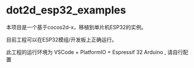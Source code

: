 # dot2d_esp32_examples

本项目是一个基于cocos2d-x，移植到单片机ESP32的实例。

目前工程可以在ESP32模组/开发板上正确运行。

此工程的运行环境为 VSCode + PlatformIO + Espressif 32 Arduino , 请自行配置
